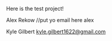 Here is the test project!

Alex Rekow
//put yo email here alex

Kyle Gilbert
kyle.gilbert1622@gmail.com

